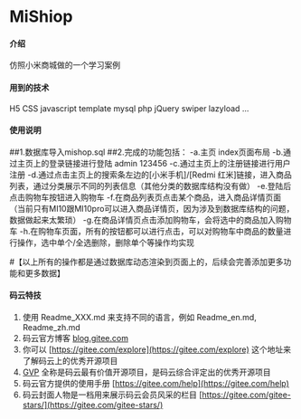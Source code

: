 # MiShiop

#### 介绍
仿照小米商城做的一个学习案例

#### 用到的技术
H5
CSS
javascript
template
mysql
php
jQuery
swiper
lazyload
...


#### 使用说明

##1.数据库导入mishop.sql
##2.完成的功能包括：
    -a.主页 index页面布局
    -b.通过主页上的登录链接进行登陆 admin 123456
    -c.通过主页上的注册链接进行用户注册
    -d.通过点击主页上的搜索条左边的[小米手机]/[Redmi 红米]链接，进入商品列表，通过分类展示不同的列表信息（其他分类的数据库结构没有做）
    -e.登陆后点击购物车按钮进入购物车
    -f.在商品列表页点击某个商品，进入商品详情页面（当前只有MI10跟MI10pro可以进入商品详情页，因为涉及到数据库结构的问题，数据做起来太繁琐）
    -g.在商品详情页点击添加购物车，会将选中的商品加入购物车
    -h.在购物车页面，所有的按钮都可以进行点击，可以对购物车中商品的数量进行操作，选中单个/全选删除，删除单个等操作均实现


#【以上所有的操作都是通过数据库动态渲染到页面上的，后续会完善添加更多功能和更多数据】


#### 码云特技

1.  使用 Readme\_XXX.md 来支持不同的语言，例如 Readme\_en.md, Readme\_zh.md
2.  码云官方博客 [blog.gitee.com](https://blog.gitee.com)
3.  你可以 [https://gitee.com/explore](https://gitee.com/explore) 这个地址来了解码云上的优秀开源项目
4.  [GVP](https://gitee.com/gvp) 全称是码云最有价值开源项目，是码云综合评定出的优秀开源项目
5.  码云官方提供的使用手册 [https://gitee.com/help](https://gitee.com/help)
6.  码云封面人物是一档用来展示码云会员风采的栏目 [https://gitee.com/gitee-stars/](https://gitee.com/gitee-stars/)
